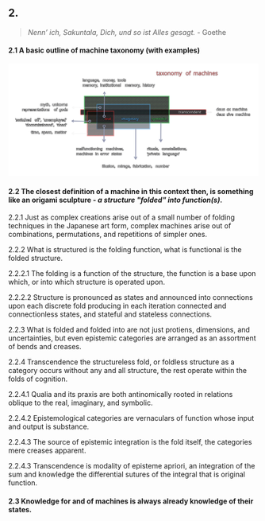 ## 2.

> _Nenn’ ich, Sakuntala, Dich, und so ist Alles gesagt._ - Goethe

#### 2.1 A basic outline of machine taxonomy (with examples)
![tom](../../../../attachments/taxonomy_of_machines.svg) 


#### 2.2 The closest definition of a machine in this context then, is something like an origami sculpture - _a structure "folded" into function(s)_.

2.2.1 Just as complex creations arise out of a small number of folding techniques in the Japanese art form, complex machines arise out of combinations, permutations, and repetitions of simpler ones.

2.2.2 What is structured is the folding function, what is functional is the folded structure.

2.2.2.1 The folding is a function of the structure, the function is a base upon which, or into which structure is operated upon.

2.2.2.2 Structure is pronounced as states and announced into connections upon each discrete fold producing in each iteration connected and connectionless states, and stateful and stateless connections. 

2.2.3 What is folded and folded into are not just protiens, dimensions, and uncertainties, but even epistemic categories are arranged as an assortment of bends and creases.

2.2.4 Transcendence the structureless fold, or foldless structure as a category occurs without any and all structure, the rest operate within the folds of cognition.

2.2.4.1 Qualia and its praxis are both antinomically rooted in relations oblique to the real, imaginary, and symbolic. 

2.2.4.2 Epistemological categories are vernaculars of function whose input and output is substance. 

2.2.4.3 The source of epistemic integration is the fold itself, the categories mere creases apparent. 

2.2.4.3 Transcendence is modality of episteme apriori, an integration of the sum and knowledge the differential sutures of the integral that is original function.


#### 2.3 Knowledge for and of machines is always already knowledge of their states.
